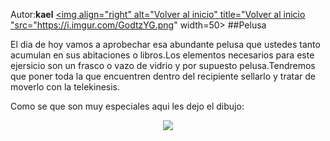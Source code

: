 Autor:**kael**
<a href="https://github.com/Ocul-LB/Projecto-LB/wiki"><img align="right" alt="Volver al inicio" title="Volver al inicio "src="https://i.imgur.com/GodtzYG.png" width=50></a>
##Pelusa

El dia de hoy vamos a aprobechar esa abundante pelusa que ustedes tanto acumulan en sus abitaciones o libros.Los elementos necesarios para este ejersicio son un frasco o vazo de vidrio y por supuesto pelusa.Tendremos que poner toda la que encuentren dentro del recipiente sellarlo y tratar de moverlo con la telekinesis.

Como se que son muy especiales aqui les dejo el dibujo:


<p align="center">
<img src ="http://i.imgur.com/JmaoKTF.png" />
</p>
